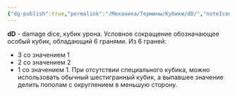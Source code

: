 ```yaml
---
{"dg-publish":true,"permalink":"/Механика/Термины/Кубики/dD/","noteIcon":"","created":"2025-07-29T10:23:01.228+03:00","updated":"2025-07-29T00:33:04.365+03:00"}
---
```


**dD** - damage dice, кубик урона. Условное сокращение обозначающее особый кубик, обладающий 6 гранями. Из 6 граней:
- 3 со значением 1
- 2 со значением 2
- 1 со значением 1.
При отсутствии специального кубика, можно использовать обычный шестигранный кубик, а выпавшее значение делить пополам с округлением в меньшую сторону. 